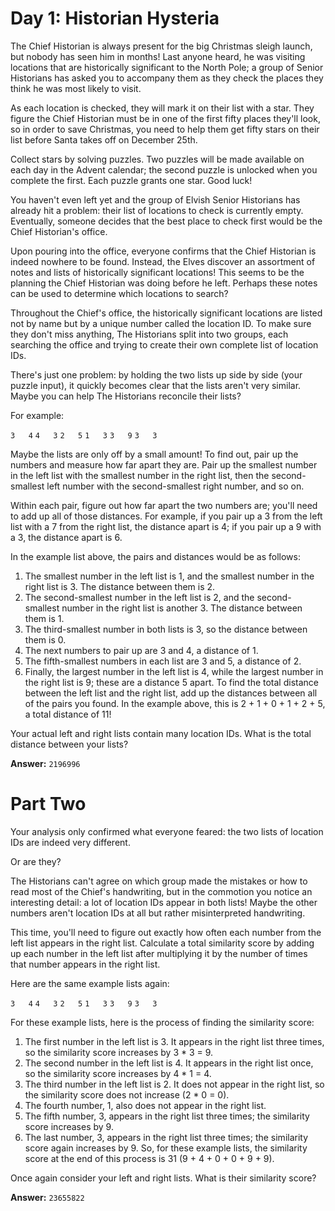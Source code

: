 # Day 1: Historian Hysteria 
The Chief Historian is always present for the big Christmas sleigh launch, but nobody has seen him in months! Last anyone heard, he was visiting locations that are historically significant to the North Pole; a group of Senior Historians has asked you to accompany them as they check the places they think he was most likely to visit.

As each location is checked, they will mark it on their list with a star. They figure the Chief Historian must be in one of the first fifty places they'll look, so in order to save Christmas, you need to help them get fifty stars on their list before Santa takes off on December 25th.

Collect stars by solving puzzles. Two puzzles will be made available on each day in the Advent calendar; the second puzzle is unlocked when you complete the first. Each puzzle grants one star. Good luck!

You haven't even left yet and the group of Elvish Senior Historians has already hit a problem: their list of locations to check is currently empty. Eventually, someone decides that the best place to check first would be the Chief Historian's office.

Upon pouring into the office, everyone confirms that the Chief Historian is indeed nowhere to be found. Instead, the Elves discover an assortment of notes and lists of historically significant locations! This seems to be the planning the Chief Historian was doing before he left. Perhaps these notes can be used to determine which locations to search?

Throughout the Chief's office, the historically significant locations are listed not by name but by a unique number called the location ID. To make sure they don't miss anything, The Historians split into two groups, each searching the office and trying to create their own complete list of location IDs.

There's just one problem: by holding the two lists up side by side (your puzzle input), it quickly becomes clear that the lists aren't very similar. Maybe you can help The Historians reconcile their lists?

For example:

`3   4`
`4   3`
`2   5`
`1   3`
`3   9`
`3   3`

Maybe the lists are only off by a small amount! To find out, pair up the numbers and measure how far apart they are. Pair up the smallest number in the left list with the smallest number in the right list, then the second-smallest left number with the second-smallest right number, and so on.

Within each pair, figure out how far apart the two numbers are; you'll need to add up all of those distances. For example, if you pair up a 3 from the left list with a 7 from the right list, the distance apart is 4; if you pair up a 9 with a 3, the distance apart is 6.

In the example list above, the pairs and distances would be as follows:

1. The smallest number in the left list is 1, and the smallest number in the right list is 3. The distance between them is 2. 
2. The second-smallest number in the left list is 2, and the second-smallest number in the right list is another 3. The distance between them is 1.
3. The third-smallest number in both lists is 3, so the distance between them is 0.
4. The next numbers to pair up are 3 and 4, a distance of 1.
5. The fifth-smallest numbers in each list are 3 and 5, a distance of 2.
6. Finally, the largest number in the left list is 4, while the largest number in the right list is 9; these are a distance 5 apart.
To find the total distance between the left list and the right list, add up the distances between all of the pairs you found. In the example above, this is 2 + 1 + 0 + 1 + 2 + 5, a total distance of 11!

Your actual left and right lists contain many location IDs. What is the total distance between your lists?


**Answer:** `2196996`

# Part Two
Your analysis only confirmed what everyone feared: the two lists of location IDs are indeed very different.

Or are they?

The Historians can't agree on which group made the mistakes or how to read most of the Chief's handwriting, but in the commotion you notice an interesting detail: a lot of location IDs appear in both lists! Maybe the other numbers aren't location IDs at all but rather misinterpreted handwriting.

This time, you'll need to figure out exactly how often each number from the left list appears in the right list. Calculate a total similarity score by adding up each number in the left list after multiplying it by the number of times that number appears in the right list.

Here are the same example lists again:

`3   4`
`4   3`
`2   5`
`1   3`
`3   9`
`3   3`

For these example lists, here is the process of finding the similarity score:

1. The first number in the left list is 3. It appears in the right list three times, so the similarity score increases by 3 * 3 = 9.
2. The second number in the left list is 4. It appears in the right list once, so the similarity score increases by 4 * 1 = 4.
3. The third number in the left list is 2. It does not appear in the right list, so the similarity score does not increase (2 * 0 = 0).
4. The fourth number, 1, also does not appear in the right list.
5. The fifth number, 3, appears in the right list three times; the similarity score increases by 9.
6. The last number, 3, appears in the right list three times; the similarity score again increases by 9.
So, for these example lists, the similarity score at the end of this process is 31 (9 + 4 + 0 + 0 + 9 + 9).

Once again consider your left and right lists. What is their similarity score?

**Answer:** `23655822`
 